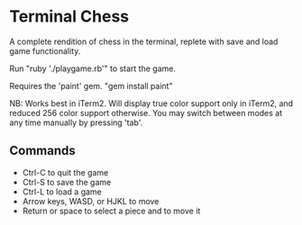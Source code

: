 # Terminal Chess
A complete rendition of chess in the terminal, replete with save and load game functionality.

Run "ruby './playgame.rb'" to start the game.

Requires the 'paint' gem. "gem install paint"

NB: Works best in iTerm2. Will display true color support only in iTerm2, and reduced 256 color support otherwise. You may switch between modes at any time manually by pressing 'tab'.

## Commands
* Ctrl-C to quit the game
* Ctrl-S to save the game
* Ctrl-L to load a game
* Arrow keys, WASD, or HJKL to move
* Return or space to select a piece and to move it
